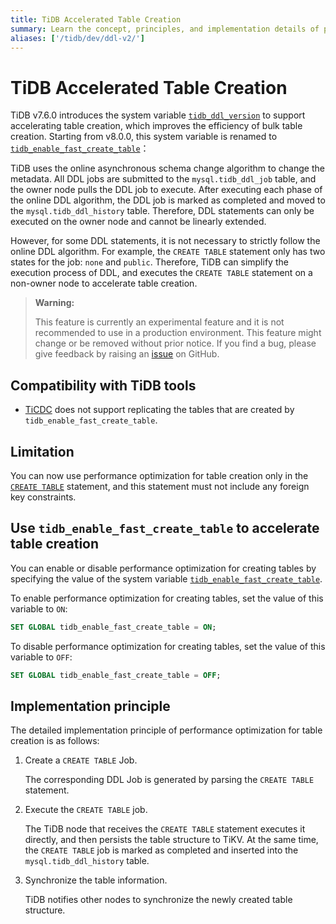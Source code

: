 ```yaml
---
title: TiDB Accelerated Table Creation
summary: Learn the concept, principles, and implementation details of performance optimization for creating tables in TiDB.
aliases: ['/tidb/dev/ddl-v2/']
---
```


# TiDB Accelerated Table Creation

TiDB v7.6.0 introduces the system variable [`tidb_ddl_version`](https://docs.pingcap.com/tidb/v7.6/system-variables#tidb_enable_fast_create_table-new-in-v800) to support accelerating table creation, which improves the efficiency of bulk table creation. Starting from v8.0.0, this system variable is renamed to [`tidb_enable_fast_create_table`](/system-variables.md#tidb_enable_fast_create_table-new-in-v800)：

TiDB uses the online asynchronous schema change algorithm to change the metadata. All DDL jobs are submitted to the `mysql.tidb_ddl_job` table, and the owner node pulls the DDL job to execute. After executing each phase of the online DDL algorithm, the DDL job is marked as completed and moved to the `mysql.tidb_ddl_history` table. Therefore, DDL statements can only be executed on the owner node and cannot be linearly extended.

However, for some DDL statements, it is not necessary to strictly follow the online DDL algorithm. For example, the `CREATE TABLE` statement only has two states for the job: `none` and `public`. Therefore, TiDB can simplify the execution process of DDL, and executes the `CREATE TABLE` statement on a non-owner node to accelerate table creation.

> **Warning:**
>
> This feature is currently an experimental feature and it is not recommended to use in a production environment. This feature might change or be removed without prior notice. If you find a bug, please give feedback by raising an [issue](https://github.com/pingcap/tidb/issues) on GitHub.

## Compatibility with TiDB tools

- [TiCDC](https://docs.pingcap.com/tidb/stable/ticdc-overview) does not support replicating the tables that are created by `tidb_enable_fast_create_table`.

## Limitation

You can now use performance optimization for table creation only in the [`CREATE TABLE`](/sql-statements/sql-statement-create-table.md) statement, and this statement must not include any foreign key constraints.

## Use `tidb_enable_fast_create_table` to accelerate table creation

You can enable or disable performance optimization for creating tables by specifying the value of the system variable [`tidb_enable_fast_create_table`](/system-variables.md#tidb_enable_fast_create_table-new-in-v800).

To enable performance optimization for creating tables, set the value of this variable to `ON`:

```sql
SET GLOBAL tidb_enable_fast_create_table = ON;
```

To disable performance optimization for creating tables, set the value of this variable to `OFF`:

```sql
SET GLOBAL tidb_enable_fast_create_table = OFF;
```

## Implementation principle

The detailed implementation principle of performance optimization for table creation is as follows:

1. Create a `CREATE TABLE` Job.

   The corresponding DDL Job is generated by parsing the `CREATE TABLE` statement.

2. Execute the `CREATE TABLE` job.

   The TiDB node that receives the `CREATE TABLE` statement executes it directly, and then persists the table structure to TiKV. At the same time, the `CREATE TABLE` job is marked as completed and inserted into the `mysql.tidb_ddl_history` table.

3. Synchronize the table information.

   TiDB notifies other nodes to synchronize the newly created table structure.
